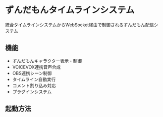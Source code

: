 # ずんだもんタイムラインシステム

統合タイムラインシステムからWebSocket経由で制御されるずんだもん配信システム

## 機能

- ずんだもんキャラクター表示・制御
- VOICEVOX連携音声合成
- OBS連携シーン制御
- タイムライン自動実行
- コメント割り込み対応
- プラグインシステム

## 起動方法
```bash